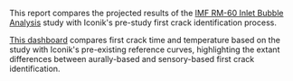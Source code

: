This report compares the projected results of the [IMF RM-60 Inlet Bubble Analysis](https://github.com/ryanloveriner/imf_first_crack_search/tree/inlet_bubble_analysis) study with Iconik's pre-study first crack identification process.

[This dashboard](https://github.com/ryanloveriner/imf_first_crack_search/blob/reference_first_crack_comparison/First%20Crack%20Comparison.png) compares first crack time and temperature based on the study with Iconik's pre-existing reference curves, highlighting the extant differences between aurally-based and sensory-based first crack identification. 
